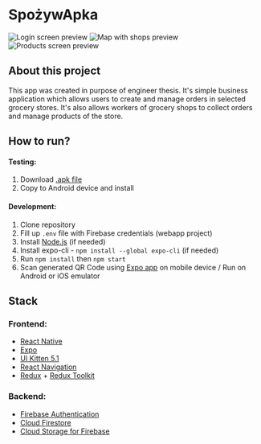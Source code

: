 # SpożywApka
![Login screen preview](https://i.imgur.com/rXWo7rP.png?2 "Login screen preview")
![Map with shops preview](https://i.imgur.com/vWlnLdc.png?2 "Map with shops preview")
![Products screen preview](https://i.imgur.com/WCbiN2z.png?2 "Products screen preview")

## About this project

This app was created in purpose of engineer thesis. It's simple business application which allows users to create and manage orders in selected grocery stores. It's also allows workers of grocery shops to collect orders and manage products of the store.

## How to run?
#### Testing:
  1. Download [.apk file](https://drive.google.com/file/d/1mDsQrvbg-tYbcRoiMv_ErblwrxzR6U1i/view?usp=sharing)
  2. Copy to Android device and install
  
#### Development:
  1. Clone repository
  2. Fill up `.env` file with Firebase credentials (webapp project)
  3. Install [Node.js](https://nodejs.org/en/) (if needed)
  4. Install expo-cli - `npm install --global expo-cli` (if needed)
  4. Run `npm install` then `npm start`
  5. Scan generated QR Code using [Expo app](https://play.google.com/store/apps/details?id=host.exp.exponent) on mobile device / Run on Android or iOS emulator
  
## Stack
### Frontend:
- [React Native](https://reactnative.dev/)
- [Expo](https://expo.dev/)
- [UI Kitten 5.1](https://akveo.github.io/react-native-ui-kitten/)
- [React Navigation](https://reactnavigation.org/)
- [Redux](https://redux.js.org/) + [Redux Toolkit](https://redux-toolkit.js.org/)

### Backend:
- [Firebase Authentication](https://firebase.google.com/docs/auth)
- [Cloud Firestore](https://firebase.google.com/docs/firestore)
- [Cloud Storage for Firebase](https://firebase.google.com/docs/storage)

